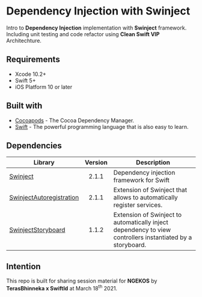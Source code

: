 # Dependency Injection with Swinject

Intro to **Dependency Injection** implementation with **Swinject** framework.
Including unit testing and code refactor using **Clean Swift VIP** Architechture.

## Requirements

* Xcode 10.2+
* Swift 5+
* iOS Platform 10 or later

## Built with

* [Cocoapods](https://guides.cocoapods.org/using/getting-started.html) - The Cocoa Dependency Manager.
* [Swift](https://developer.apple.com/swift/) - The powerful programming language that is also easy to learn.

## Dependencies

| Library | Version | Description |
|---------|:-------:|-------------|
|[Swinject](https://github.com/Swinject/Swinject)| 2.1.1 |Dependency injection framework for Swift|
|[SwinjectAutoregistration](https://github.com/Swinject/SwinjectAutoregistration)| 2.1.1 |Extension of Swinject that allows to automatically register services.|
|[SwinjectStoryboard](https://github.com/Swinject/SwinjectStoryboard)| 1.1.2 |Extension of Swinject to automatically inject dependency to view controllers instantiated by a storyboard.|

## Intention

This repo is built for sharing session material for **NGEKOS** by **TerasBhinneka x SwiftId** at March 18<sup>th</sup> 2021.